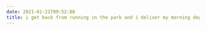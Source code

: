 ```yaml
---
date: 2021-01-21T09:52:08
title: i get back from running in the park and i deliver my morning dog report in full and at length
---
```

